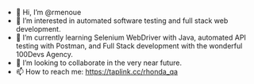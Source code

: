 - 👋 Hi, I’m @rmenoue
- 👀 I’m interested in automated software testing and full stack web development.
- 🌱 I’m currently learning Selenium WebDriver with Java, automated API testing with Postman, and Full Stack development with the wonderful 100Devs Agency.
- 💞️ I’m looking to collaborate in the very near future.
- 📫 How to reach me: https://taplink.cc/rhonda_qa

<!---
rmenoue/rmenoue is a ✨ special ✨ repository because its `README.md` (this file) appears on your GitHub profile.
You can click the Preview link to take a look at your changes.
--->
